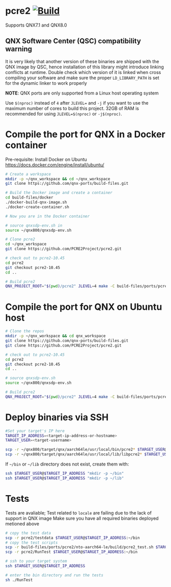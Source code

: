 # pcre2 [![Build](https://github.com/qnx-ports/build-files/actions/workflows/pcre2.yml/badge.svg)](https://github.com/qnx-ports/build-files/actions/workflows/pcre2.yml)

Supports QNX7.1 and QNX8.0

## QNX Software Center (QSC) compatibility warning

It is very likely that another version of these binaries are shipped with the QNX image by QSC, hence installation of this library might introduce linking conflicts at runtime. Double check which version of it is linked when cross compiling your software and make sure the proper `LD_LIBRARY_PATH` is set for the dynamic linker to work properly

**NOTE**: QNX ports are only supported from a Linux host operating system

Use `$(nproc)` instead of `4` after `JLEVEL=` and `-j` if you want to use the maximum number of cores to build this project.
32GB of RAM is recommended for using `JLEVEL=$(nproc)` or `-j$(nproc)`.

# Compile the port for QNX in a Docker container

Pre-requisite: Install Docker on Ubuntu https://docs.docker.com/engine/install/ubuntu/
```bash
# Create a workspace
mkdir -p ~/qnx_workspace && cd ~/qnx_workspace
git clone https://github.com/qnx-ports/build-files.git

# Build the Docker image and create a container
cd build-files/docker
./docker-build-qnx-image.sh
./docker-create-container.sh

# Now you are in the Docker container

# source qnxsdp-env.sh in
source ~/qnx800/qnxsdp-env.sh

# Clone pcre2
cd ~/qnx_workspace
git clone https://github.com/PCRE2Project/pcre2.git

# check out to pcre2-10.45
cd pcre2
git checkout pcre2-10.45
cd ..

# Build pcre2
QNX_PROJECT_ROOT="$(pwd)/pcre2" JLEVEL=4 make -C build-files/ports/pcre2 install
```

# Compile the port for QNX on Ubuntu host
```bash
# Clone the repos
mkdir -p ~/qnx_workspace && cd qnx_workspace
git clone https://github.com/qnx-ports/build-files.git
git clone https://github.com/PCRE2Project/pcre2.git

# check out to pcre2-10.45
cd pcre2
git checkout pcre2-10.45
cd ..

# source qnxsdp-env.sh
source ~/qnx800/qnxsdp-env.sh

# Build pcre2
QNX_PROJECT_ROOT="$(pwd)/pcre2" JLEVEL=4 make -C build-files/ports/pcre2 install
```

# Deploy binaries via SSH
```bash
#Set your target's IP here
TARGET_IP_ADDRESS=<target-ip-address-or-hostname>
TARGET_USER=<target-username>

scp -r ~/qnx800/target/qnx/aarch64le/usr/local/bin/pcre2* $TARGET_USER@$TARGET_IP_ADDRESS:~/bin
scp -r ~/qnx800/target/qnx/aarch64le/usr/local/lib/libpcre2* $TARGET_USER@$TARGET_IP_ADDRESS:~/lib
```

If `~/bin` or `~/lib` directory does not exist, create them with:
```bash
ssh $TARGET_USER@$TARGET_IP_ADDRESS "mkdir -p ~/bin"
ssh $TARGET_USER@$TARGET_IP_ADDRESS "mkdir -p ~/lib"
````

# Tests
Tests are avaliable; Test related to `locale` are failing due to the lack of support in QNX image
Make sure you have all required binaries deployed metioned above
```bash
# copy the test data
scp -r pcre2/testdata $TARGET_USER@$TARGET_IP_ADDRESS:~/bin
# copy the test scripts
scp -r build-files/ports/pcre2/nto-aarch64-le/build/pcre2_test.sh $TARGET_USER@$TARGET_IP_ADDRESS:~/bin
scp -r pcre2/RunTest $TARGET_USER@$TARGET_IP_ADDRESS:~/bin

# ssh to your target system 
ssh $TARGET_USER@$TARGET_IP_ADDRESS

# enter the bin directory and run the tests
sh ./RunTest
````
